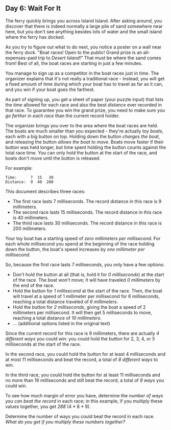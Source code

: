 ## Day 6: Wait For It

The ferry quickly brings you across Island Island. After asking around, you discover that there is indeed normally a large pile of sand somewhere near here, but you don't see anything besides lots of water and the small island where the ferry has docked.

As you try to figure out what to do next, you notice a poster on a wall near the ferry dock. "Boat races! Open to the public! Grand prize is an all-expenses-paid trip to *Desert Island*!" That must be where the sand comes from! Best of all, the boat races are starting in just a few minutes.

You manage to sign up as a competitor in the boat races just in time. The organizer explains that it's not really a traditional race - instead, you will get a fixed amount of time during which your boat has to travel as far as it can, and you win if your boat goes the farthest.

As part of signing up, you get a sheet of paper (your puzzle input) that lists the *time* allowed for each race and also the best *distance* ever recorded in that race. To guarantee you win the grand prize, you need to make sure you *go farther in each race* than the current record holder.

The organizer brings you over to the area where the boat races are held. The boats are much smaller than you expected - they're actually *toy boats*, each with a big button on top. Holding down the button *charges the boat*, and releasing the button *allows the boat to move*. Boats move faster if their button was held longer, but time spent holding the button counts against the total race time. You can only hold the button at the start of the race, and boats don't move until the button is released.

For example:

```
Time:      7  15   30
Distance:  9  40  200
```

This document describes three races:

- The first race lasts 7 milliseconds. The record distance in this race is 9 millimeters.
- The second race lasts 15 milliseconds. The record distance in this race is 40 millimeters.
- The third race lasts 30 milliseconds. The record distance in this race is 200 millimeters.

Your toy boat has a starting speed of *zero millimeters per millisecond*. For each whole millisecond you spend at the beginning of the race holding down the button, the boat's speed increases by *one millimeter per millisecond*.

So, because the first race lasts 7 milliseconds, you only have a few options:

- Don't hold the button at all (that is, hold it for *0 milliseconds*) at the start of the race. The boat won't move; it will have traveled *0 millimeters* by the end of the race.
- Hold the button for *1 millisecond* at the start of the race. Then, the boat will travel at a speed of 1 millimeter per millisecond for 6 milliseconds, reaching a total distance traveled of *6 millimeters*.
- Hold the button for *2 milliseconds*, giving the boat a speed of 2 millimeters per millisecond. It will then get 5 milliseconds to move, reaching a total distance of *10 millimeters*.
- ... (additional options listed in the original text)

Since the current record for this race is 9 millimeters, there are actually *4 different ways* you could win: you could hold the button for 2, 3, 4, or 5 milliseconds at the start of the race.

In the second race, you could hold the button for at least 4 milliseconds and at most 11 milliseconds and beat the record, a total of *8 different ways* to win.

In the third race, you could hold the button for at least 11 milliseconds and no more than 19 milliseconds and still beat the record, a total of *9 ways* you could win.

To see how much margin of error you have, determine the *number of ways you can beat the record* in each race; in this example, if you multiply these values together, you get *288* (4 * 8 * 9).

Determine the number of ways you could beat the record in each race. *What do you get if you multiply these numbers together?*